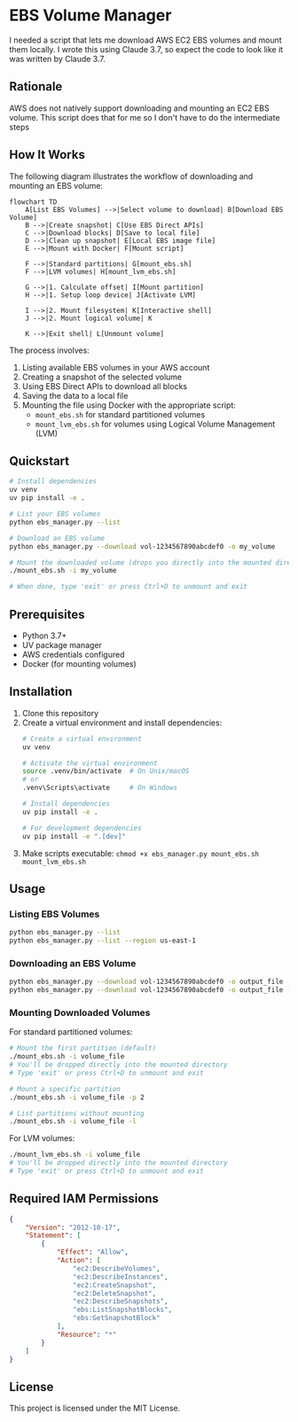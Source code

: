 # EBS Volume Manager

I needed a script that lets me download AWS EC2 EBS volumes and mount them locally. I wrote this using Claude 3.7, so expect the code to look like it was written by Claude 3.7. 

## Rationale

AWS does not natively support downloading and mounting an EC2 EBS volume. This script does that for me so I don't have to do the intermediate steps

## How It Works

The following diagram illustrates the workflow of downloading and mounting an EBS volume:

```mermaid
flowchart TD
    A[List EBS Volumes] -->|Select volume to download| B[Download EBS Volume]
    B -->|Create snapshot| C[Use EBS Direct APIs]
    C -->|Download blocks| D[Save to local file]
    D -->|Clean up snapshot| E[Local EBS image file]
    E -->|Mount with Docker| F[Mount script]
    
    F -->|Standard partitions| G[mount_ebs.sh]
    F -->|LVM volumes| H[mount_lvm_ebs.sh]
    
    G -->|1. Calculate offset| I[Mount partition]
    H -->|1. Setup loop device| J[Activate LVM]
    
    I -->|2. Mount filesystem| K[Interactive shell]
    J -->|2. Mount logical volume| K
    
    K -->|Exit shell| L[Unmount volume]
```

The process involves:
1. Listing available EBS volumes in your AWS account
2. Creating a snapshot of the selected volume
3. Using EBS Direct APIs to download all blocks
4. Saving the data to a local file
5. Mounting the file using Docker with the appropriate script:
   - `mount_ebs.sh` for standard partitioned volumes
   - `mount_lvm_ebs.sh` for volumes using Logical Volume Management (LVM)

## Quickstart

```bash
# Install dependencies
uv venv
uv pip install -e .

# List your EBS volumes
python ebs_manager.py --list

# Download an EBS volume
python ebs_manager.py --download vol-1234567890abcdef0 -o my_volume

# Mount the downloaded volume (drops you directly into the mounted directory)
./mount_ebs.sh -i my_volume

# When done, type 'exit' or press Ctrl+D to unmount and exit
```

## Prerequisites

- Python 3.7+
- UV package manager
- AWS credentials configured
- Docker (for mounting volumes)

## Installation

1. Clone this repository
2. Create a virtual environment and install dependencies:
   ```bash
   # Create a virtual environment
   uv venv
   
   # Activate the virtual environment
   source .venv/bin/activate  # On Unix/macOS
   # or
   .venv\Scripts\activate     # On Windows
   
   # Install dependencies
   uv pip install -e .
   
   # For development dependencies
   uv pip install -e ".[dev]"
   ```
3. Make scripts executable: `chmod +x ebs_manager.py mount_ebs.sh mount_lvm_ebs.sh`

## Usage

### Listing EBS Volumes

```bash
python ebs_manager.py --list
python ebs_manager.py --list --region us-east-1
```

### Downloading an EBS Volume

```bash
python ebs_manager.py --download vol-1234567890abcdef0 -o output_file
python ebs_manager.py --download vol-1234567890abcdef0 -o output_file --region us-west-2 --force
```

### Mounting Downloaded Volumes

For standard partitioned volumes:

```bash
# Mount the first partition (default)
./mount_ebs.sh -i volume_file
# You'll be dropped directly into the mounted directory
# Type 'exit' or press Ctrl+D to unmount and exit

# Mount a specific partition
./mount_ebs.sh -i volume_file -p 2

# List partitions without mounting
./mount_ebs.sh -i volume_file -l
```

For LVM volumes:

```bash
./mount_lvm_ebs.sh -i volume_file
# You'll be dropped directly into the mounted directory
# Type 'exit' or press Ctrl+D to unmount and exit
```

## Required IAM Permissions

```json
{
    "Version": "2012-10-17",
    "Statement": [
        {
            "Effect": "Allow",
            "Action": [
                "ec2:DescribeVolumes",
                "ec2:DescribeInstances",
                "ec2:CreateSnapshot",
                "ec2:DeleteSnapshot",
                "ec2:DescribeSnapshots",
                "ebs:ListSnapshotBlocks",
                "ebs:GetSnapshotBlock"
            ],
            "Resource": "*"
        }
    ]
}
```

## License

This project is licensed under the MIT License.

